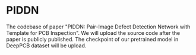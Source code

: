 # PIDDN
The codebase of paper "PIDDN: Pair-Image Defect Detection Network with Template for PCB Inspection".
We will upload the source code after the paper is publicly published.
The checkpoint of our pretrained model in DeepPCB dataset will be upload.
